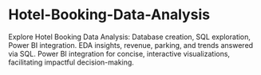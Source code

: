 # Hotel-Booking-Data-Analysis
Explore Hotel Booking Data Analysis: Database creation, SQL exploration, Power BI integration. EDA insights, revenue, parking, and trends answered via SQL. Power BI integration for concise, interactive visualizations, facilitating impactful decision-making.
